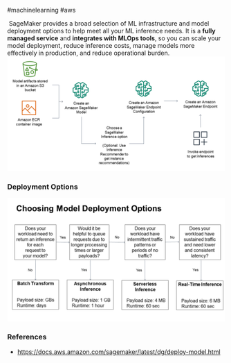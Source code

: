 

#machinelearning #aws

 SageMaker provides a broad selection of ML infrastructure and model deployment options to help meet all your ML inference needs. It is a **fully managed service** and **integrates with MLOps tools**, so you can scale your model deployment, reduce inference costs, manage models more effectively in production, and reduce operational burden.
 ![Deployment workflow](../../../figures/Deploy.png)


### Deployment Options


![](../../../figures/Deploy-1.png)


### References

* https://docs.aws.amazon.com/sagemaker/latest/dg/deploy-model.html